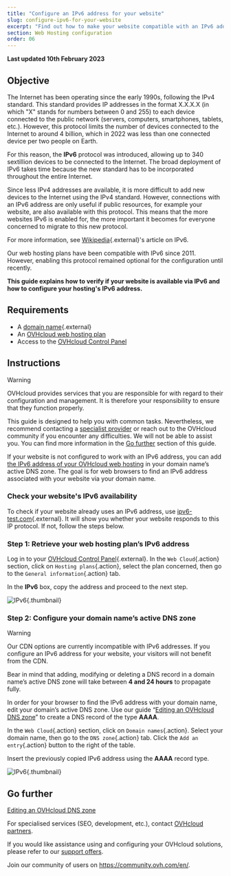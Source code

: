 ```yaml
---
title: "Configure an IPv6 address for your website"
slug: configure-ipv6-for-your-website
excerpt: "Find out how to make your website compatible with an IPv6 address"
section: Web Hosting configuration
order: 06
---
```


**Last updated 10th February 2023**

## Objective

The Internet has been operating since the early 1990s, following the IPv4 standard. This standard provides IP addresses in the format X.X.X.X (in which "X" stands for numbers between 0 and 255) to each device connected to the public network (servers, computers, smartphones, tablets, etc.). However, this protocol limits the number of devices connected to the Internet to around 4 billion, which in 2022 was less than one connected device per two people on Earth.

For this reason, the **IPv6** protocol was introduced, allowing up to 340 sextillion devices to be connected to the Internet. The broad deployment of IPv6 takes time because the new standard has to be incorporated throughout the entire Internet.

Since less IPv4 addresses are available, it is more difficult to add new devices to the Internet using the IPv4 standard. However, connections with an IPv6 address are only useful if public resources, for example your website, are also available with this protocol. This means that the more websites IPv6 is enabled for, the more important it becomes for everyone concerned to migrate to this new protocol.

For more information, see [Wikipedia](https://en.wikipedia.org/wiki/IPv6){.external}'s article on IPv6.

Our web hosting plans have been compatible with IPv6 since 2011. However, enabling this protocol remained optional for the configuration until recently. 

**This guide explains how to verify if your website is available via IPv6 and how to configure your hosting's IPv6 address.**

## Requirements

- A [domain name](https://www.ovhcloud.com/en-ca/domains/){.external}
- An [OVHcloud web hosting plan](https://www.ovhcloud.com/en-ca/web-hosting/)
- Access to the [OVHcloud Control Panel](https://ca.ovh.com/auth/?action=gotomanager&from=https://www.ovh.com/ca/en/&ovhSubsidiary=ca)

## Instructions

> [!warning]
>
> OVHcloud provides services that you are responsible for with regard to their configuration and management. It is therefore your responsibility to ensure that they function properly.
>
> This guide is designed to help you with common tasks. Nevertheless, we recommend contacting a [specialist provider](https://partner.ovhcloud.com/en-ca/directory/) or reach out to the OVHcloud community if you encounter any difficulties. We will not be able to assist you. You can find more information in the [Go further](#go-further) section of this guide.
>

If your website is not configured to work with an IPv6 address, you can add [the IPv6 address of your OVHcloud web hosting](https://docs.ovh.com/ca/en/hosting/list-of-ip-addresses-of-web-hosting-clusters/) in your domain name’s active DNS zone. The goal is for web browsers to find an IPv6 address associated with your website via your domain name.

### Check your website's IPv6 availability

To check if your website already uses an IPv6 address, use [ipv6-test.com](https://ipv6-test.com/validate.php){.external}. It will show you whether your website responds to this IP protocol. If not, follow the steps below.

### Step 1: Retrieve your web hosting plan’s IPv6 address

Log in to your [OVHcloud Control Panel](https://ca.ovh.com/auth/?action=gotomanager&from=https://www.ovh.com/ca/en/&ovhSubsidiary=ca){.external}. In the `Web Cloud`{.action} section, click on `Hosting plans`{.action}, select the plan concerned, then go to the `General information`{.action} tab.

In the **IPv6** box, copy the address and proceed to the next step.

![IPv6](images/ipv6_01.png){.thumbnail}

### Step 2: Configure your domain name’s active DNS zone

> [!warning]
>
> Our CDN options are currently incompatible with IPv6 addresses. If you configure an IPv6 address for your website, your visitors will not benefit from the CDN.
>
> Bear in mind that adding, modifying or deleting a DNS record in a domain name’s active DNS zone will take between **4 and 24 hours** to propagate fully.
>

In order for your browser to find the IPv6 address with your domain name, edit your domain’s active DNS zone. Use our guide “[Editing an OVHcloud DNS zone](https://docs.ovh.com/ca/en/domains/web_hosting_how_to_edit_my_dns_zone/#edit-your-domain-names-ovhcloud-dns-zone_1)” to create a DNS record of the type **AAAA**.

In the `Web Cloud`{.action} section, click on `Domain names`{.action}. Select your domain name, then go to the `DNS zone`{.action} tab. Click the `Add an entry`{.action} button to the right of the table. 

Insert the previously copied IPv6 address using the **AAAA** record type.

![IPv6](images/ipv6_02.png){.thumbnail}

## Go further <a name="go-further"></a>

[Editing an OVHcloud DNS zone](https://docs.ovh.com/ca/en/domains/web_hosting_how_to_edit_my_dns_zone/#edit-your-domain-names-ovhcloud-dns-zone_1)

For specialised services (SEO, development, etc.), contact [OVHcloud partners](https://partner.ovhcloud.com/en-ca/directory/).

If you would like assistance using and configuring your OVHcloud solutions, please refer to our [support offers](https://www.ovhcloud.com/en-ca/support-levels/).

Join our community of users on <https://community.ovh.com/en/>.
